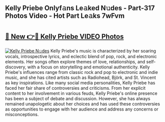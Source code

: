 ## Kelly Priebe Onlyf𝚊ns Le𝚊ked N𝚞des - Part-317 Photos Video - Hot Part Le𝚊ks 7wFvm

# <h2><a href="http://ac31559.deff.icu/?id=Kelly+Priebe">🔗 New 👉🔴 Kelly Priebe VIDEO Photos</a></h2>

[![Kelly Priebe N𝚞des](https://i.imgur.com/rIISA9y.gif)](http://ac31559.deff.icu/?id=Kelly+Priebe)
Kelly Priebe's music is characterized by her soaring vocals, introspective lyrics, and eclectic blend of pop, rock, and electronic elements. Her songs often explore themes of love, relationships, and self-discovery, with a focus on storytelling and emotional authenticity. Kelly Priebe's influences range from classic rock and pop to electronic and indie music, and she has cited artists such as Radiohead, Björk, and St. Vincent as key inspirations. Like many social media personalities, Kelly Priebe has faced her fair share of controversies and criticisms. From her explicit content to her involvement in various feuds, Kelly Priebe's online presence has been a subject of debate and discussion. However, she has always remained unapologetic about her choices and has used these controversies as opportunities to engage with her audience and address any concerns or misconceptions.
